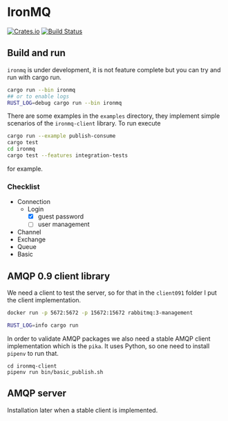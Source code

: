 # IronMQ

[![Crates.io][crates-badge]][crates-url]
[![Build Status][actions-badge]][actions-url]

[crates-badge]: https://img.shields.io/crates/v/ironmq.svg
[crates-url]: https://crates.io/crates/ironmq
[actions-badge]: https://github.com/jonasrichard/ironmq/workflows/CI/badge.svg
[actions-url]: https://github.com/jonasrichard/ironmq/actions?query=workflow%3ACI

## Build and run

`ironmq` is under development, it is not feature complete but you can try and run with cargo run.

```bash
cargo run --bin ironmq
## or to enable logs
RUST_LOG=debug cargo run --bin ironmq
```

There are some examples in the `examples` directory, they implement simple scenarios of the
`ironmq-client` library. To run execute

```bash
cargo run --example publish-consume
cargo test
cd ironmq
cargo test --features integration-tests
```

for example.

### Checklist

* Connection
  * Login
    - [x] guest password
    - [ ] user management
* Channel
* Exchange
* Queue
* Basic

## AMQP 0.9 client library

We need a client to test the server, so for that in the `client091` folder I put the client implementation.

```bash
docker run -p 5672:5672 -p 15672:15672 rabbitmq:3-management

RUST_LOG=info cargo run
```

In order to validate AMQP packages we also need a stable AMQP client implementation which is the `pika`. It uses Python, so one need to install `pipenv` to run that.

```
cd ironmq-client
pipenv run bin/basic_publish.sh
```

## AMQP server

Installation later when a stable client is implemented.

